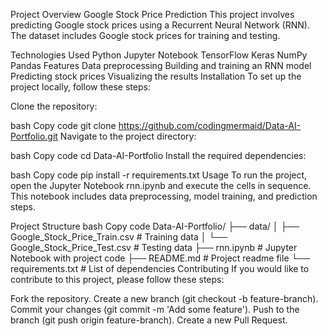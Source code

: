 Project Overview
Google Stock Price Prediction
This project involves predicting Google stock prices using a Recurrent Neural Network (RNN). The dataset includes Google stock prices for training and testing.

Technologies Used
Python
Jupyter Notebook
TensorFlow
Keras
NumPy
Pandas
Features
Data preprocessing
Building and training an RNN model
Predicting stock prices
Visualizing the results
Installation
To set up the project locally, follow these steps:

Clone the repository:

bash
Copy code
git clone https://github.com/codingmermaid/Data-AI-Portfolio.git
Navigate to the project directory:

bash
Copy code
cd Data-AI-Portfolio
Install the required dependencies:

bash
Copy code
pip install -r requirements.txt
Usage
To run the project, open the Jupyter Notebook rnn.ipynb and execute the cells in sequence. This notebook includes data preprocessing, model training, and prediction steps.

Project Structure
bash
Copy code
Data-AI-Portfolio/
├── data/
│   ├── Google_Stock_Price_Train.csv   # Training data
│   └── Google_Stock_Price_Test.csv    # Testing data
├── rnn.ipynb                          # Jupyter Notebook with project code
├── README.md                          # Project readme file
└── requirements.txt                   # List of dependencies
Contributing
If you would like to contribute to this project, please follow these steps:

Fork the repository.
Create a new branch (git checkout -b feature-branch).
Commit your changes (git commit -m 'Add some feature').
Push to the branch (git push origin feature-branch).
Create a new Pull Request.
